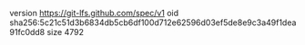 version https://git-lfs.github.com/spec/v1
oid sha256:5c21c51d3b6834db5cb6df100d712e62596d03ef5de8e9c3a49f1dea91fc0dd8
size 4792
